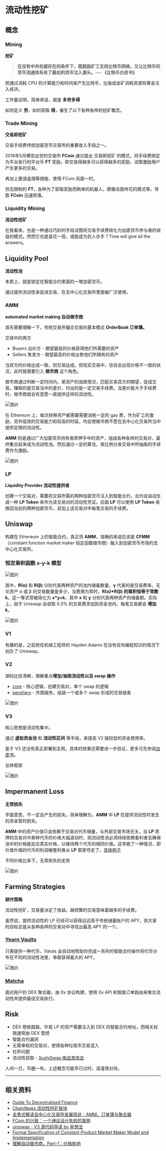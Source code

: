 # 流动性挖矿
## 概念

### Mining

**挖矿**

>**在没有中央权威存在的条件下，既鼓励矿工支持比特币网络，又让比特币的货币流通体系有了最初的货币注入源头。--- 《比特币白皮书》**

把通过消耗 CPU 的计算能力和时间来产生比特币，比喻成金矿消耗资源将黄金注入经济。

工作量证明，简单来说，就是 **多劳多得**

如何定义 **劳**，如何获取 **得**，催生了以下各种各样的挖矿概念。

### Trade Mining

**交易即挖矿**

交易手续费传统加密货币交易所的重要收入手段之一。

2018年5月横空出世的交易所 **FCoin** 通过提出 交易即挖矿 的模式，将手续费绑定为平台发行的平台币 **FT** 奖励，即交易得越多可以获得越多的奖励，试图激励用户产生更多的交易。

再加上邀请返佣等措施，使得 FCoin 风靡一时。

但无限制的 **FT**，各种为了获取奖励而刷单的机器人，颇像击鼓传花的模式等，导致 **FCoin** 迅速陨落。

### Liquidity Mining

**流动性挖矿**

在我看来，也是一种通过巧妙的手段试图将交易手续费转化为加密货币参与者的收益的模式。然而它也是昙花一现，或能成为巨人杀手？Time will give all the answers。

## Liquidity Pool

**流动性池**

本质上，就是锁定在智能合约里面的一堆加密货币。

通过提供流动性来促进交易，在去中心化交易所里面被广泛使用。

### AMM

**automated market making 自动做市商**

首先需要理解一下，传统交易所撮合交易的基本模式 **OrderBook 订单簿。**

交易中的两方

* Buyers 出价方 - 期望最低的价格获得他们所需要的资产
* Sellers 售卖方 - 期望最高的价格出售他们所拥有的资产

当双方的价格达成一致，则交易达成。但现实交易中，往往会出现价格不一致的状况，此时就需要引入 **做市商** 这个角色。

做市商通过判断一定时间内，某资产的涨跌情况，匹配买卖双方的期望，促成交易。赚取的是交易当中的差价，付出的是一定交易手续费。当差价能大于手续费时，做市商就会有意愿一直提供这样的流动性。

![图片](./../img/liquidity_mining_01.png)

在 Ethereum 上，每次转移资产都需要需要消耗一定的 gas 费，作为矿工的激励，另外低效的交易能力和较高的时延，均会使做市商不愿在去中心化交易所当中提供足够的流动性。

**AMM** 则是通过广大加密货币持有者质押手中的资产，组成各种各样的交易对，最终集合起来成为流动性池。然后通过一定的算法，按比例分发交易中所抽取的手续费作为激励。

![图片](./../img/liquidity_mining_02.png)

### LP

**Liquidity Provider 流动性提供者**

创建一个交易对，需要将交易所需的两种加密货币注入到智能合约，合约会自动生成一种 **LP Token** 来作为该交易对的流动性凭证。后面 **LP** 可以使用 **LP Token** 来换回当初的两种加密货币，且加上该交易对中每笔交易的手续费。

## Uniswap

构建在 Ethereum 上的智能合约，真正将 **AMM**，准确的来说应该是 **CFMM**（constant function market maker 恒定函数做市商）融入到加密货币市场的去中心化交易所。

### 恒定乘积函数 x-y-k 模型

![图片](./../img/liquidity_mining_03.png)

其中，**R(α)** 和 **R(β)** 分别代表两种资产的池内储备数量，**γ** 代表的是交易费率。无论资产 α 或 β 的交易数量是多少，当费用为零时，**R(α)\*R(β) 的乘积恒等于常数 k**。这一等式常被简化为 **x*y=k**，其中 **x** 和 **y** 分别代表两种资产的储备额。实际上，由于 Uniswap 会收取 0.3% 的交易费添加到资金池内，每笔交易都会 **增加 k**。

![图片](./../img/liquidity_mining_04.png)

### V1

有趣的是，之前担任机械工程师的 Hayden Adams 在没有任何编程知识的情况下创办了 Uniswap。

### V2

源码比较清晰，理解重点**增加/抽取流动性以及 swap 操作**

* [core](https://github.com/Uniswap/uniswap-v2-core.git?fileGuid=dDGWywJCg3DKhcqc) - 核心逻辑，创建交易对，单个 swap 的逻辑
* [perphery](https://github.com/Uniswap/uniswap-v2-periphery.git?fileGuid=dDGWywJCg3DKhcqc) - 外围服务，组装一个或多个 swap 形成的交易链条

![图片](./../img/liquidity_mining_05.jpg)

### V3

核心思想是流动性集中。

通过 **虚拟资金池** 和 **流动性区间** 等手段，来提高 V2 版较低的资金使用率。

鉴于 V3 还没有真正部署到主网，具体的效果还需要进一步验证，更多可先参阅[白皮书](https://uniswap.org/whitepaper-v3.pdf?fileGuid=dDGWywJCg3DKhcqc)。

总体框架

![图片](./../img/liquidity_mining_06.png)


## Impermanent Loss

**无常损失**

字面意思，不一定会产生的损失。简单理解为，**AMM** 中 **LP** 在提供流动性时发生的资金暂时损失。

**AMM** 中的资产价值只会依赖于交易对代币储量，与外部交易市场无关。当 **LP** 质押的交易对中某种代币的价格大幅波动时，则流动性池必须持续依赖套利者去确保池中的价格能反应真实价格，以维持两个代币的相同价值。这导致了一种情况，即价值升值的代币的利润被套利者从 **LP** 那里夺走了。[具体例子](https://finematics.com/impermanent-loss-explained/?fileGuid=dDGWywJCg3DKhcqc)

不同价格比率下，无常损失的走势

![图片](./../img/liquidity_mining_07.png)

## Farming Strategies

**耕作策略**

流动性挖矿，交易量决定了收益。越频繁的交易意味着越多的手续费。

虽然说，提供流动性的 LP 已经可以获得远远高于传统储蓄账户的 APY，但大家的目标总是从各种各样的交易对中寻找出最高 APY 的一个。

### [Yearn Vaults](https://yearn.finance/vaults?fileGuid=dDGWywJCg3DKhcqc)

只需提供一种代币，Valuts 会自动地帮助你完成一系列的智能合约操作将代币分布在不同的流动性池里，争取获得最大的 APY。

![图片](./../img/liquidity_mining_08.png)

### [Matcha](https://matcha.xyz/?fileGuid=dDGWywJCg3DKhcqc)

面对用户的 DEX 聚合器，由 0x 协议构建，使用 0x API 和智能订单路由来聚合流动性并提供最佳交易执行。

## Risk

* DEX 卷款跑路，毕竟 LP 的资产需要注入到 DEX 的智能合约地址，而相关权限通常由 DEX 管控
* 智能合约漏洞
* 无需审核的交易对，使得各种垃圾币交易混入
* 杠杆问题
* 流动性窃取 - [SushiSwap 吸血鬼攻击](https://finematics.com/vampire-attack-sushiswap-explained/?fileGuid=dDGWywJCg3DKhcqc)

人间一日，币圈一年。上述概念可能早已过时，请谨慎对待。


---


## 相关资料

* [Guide To Decentralized Finance](https://finematics.com/guide-to-decentralized-finance/?fileGuid=dDGWywJCg3DKhcqc)
* [ChainNews 流动性挖矿板块](https://www.chainnews.com/tag_19485.htm?fileGuid=dDGWywJCg3DKhcqc)
* [全景式解读去中心化交易所发展现状：AMM、订单簿与聚合器](https://www.chainnews.com/articles/361716698289.htm?fileGuid=dDGWywJCg3DKhcqc)
* [FCoin 的兴衰：一个通证设计失败的案例](https://www.chainnews.com/articles/629882658032.htm?fileGuid=dDGWywJCg3DKhcqc)
* [uniswap - V3 源代码导读 by 星想法](https://www.chainnews.com/articles/874467291934.htm?fileGuid=dDGWywJCg3DKhcqc)
* [Formal Specification of Constant Product Market Maker Model and Implementation](https://github.com/runtimeverification/verified-smart-contracts/blob/uniswap/uniswap/x-y-k.pdf?fileGuid=dDGWywJCg3DKhcqc)
* [理解自动做市商，Part-1：价格影响](https://ethfans.org/posts/amm-price-impact-by-paradigm-research?fileGuid=dDGWywJCg3DKhcqc)
